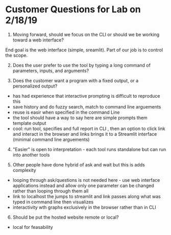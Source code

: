 # Customer Questions for Lab on 2/18/19

1. Moving forward, should we focus on the CLI or should we be working
  toward a web interface?

  End goal is the web interface (simple, sreamlit). Part of our job is to
  control the scope.

2. Does the user prefer to use the tool by typing a long command of parameters, inputs, and arguments?

3. Does the customer want a program with a fixed output, or a personalized output?

  - has had experience that interactive prompting is difficult to reproduce
    this
  - save history and do fuzzy search, match to command line arguements
  - reuse is easir when specified in the command Line
  - the tool should have a way to say here are simple prompts them template output
  - cool: run tool, specifies and full report in CLI , then an option to
    click link and interact in the browser and links brings it to a Streamlit
    interface (minimal command line arguements)

4. "Easier" is open to interpretation - each tool runs standalone but can
  run into another tools

5. Other people have done hybrid of ask and wait but this is adds complexity
  - looping through ask/questions is not needed here - use web interface
  applications instead and allow only one parameter can be changed rather
  than looping through them all
  - link to localhost the jumps to streamlit and link passes along what was
  typed in command line then visualizes
  - interactivity wth graphs exclusively in the browser rather than in CLI

6. Should be put the hosted website remote or local?

  - local for feasability 
